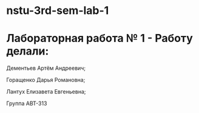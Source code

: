 # nstu-3rd-sem-lab-1

# Лабораторная работа № 1 - Работу делали:

Дементьев Артём Андреевич;

Горащенко Дарья Романовна;

Лантух Елизавета Евгеньевна;

Группа АВТ-313



